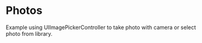 # Photos
Example using UIImagePickerController to take photo with camera or select photo from library.
